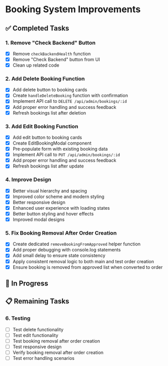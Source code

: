 # Booking System Improvements

## ✅ Completed Tasks

### 1. Remove "Check Backend" Button
- [x] Remove `checkBackendHealth` function
- [x] Remove "Check Backend" button from UI
- [x] Clean up related code

### 2. Add Delete Booking Function
- [x] Add delete button to booking cards
- [x] Create `handleDeleteBooking` function with confirmation
- [x] Implement API call to `DELETE /api/admin/bookings/:id`
- [x] Add proper error handling and success feedback
- [x] Refresh bookings list after deletion

### 3. Add Edit Booking Function
- [x] Add edit button to booking cards
- [x] Create EditBookingModal component
- [x] Pre-populate form with existing booking data
- [x] Implement API call to `PUT /api/admin/bookings/:id`
- [x] Add proper error handling and success feedback
- [x] Refresh bookings list after update

### 4. Improve Design
- [x] Better visual hierarchy and spacing
- [x] Improved color scheme and modern styling
- [x] Better responsive design
- [x] Enhanced user experience with loading states
- [x] Better button styling and hover effects
- [x] Improved modal designs

### 5. Fix Booking Removal After Order Creation
- [x] Create dedicated `removeBookingFromApproved` helper function
- [x] Add proper debugging with console.log statements
- [x] Add small delay to ensure state consistency
- [x] Apply consistent removal logic to both main and test order creation
- [x] Ensure booking is removed from approved list when converted to order

## 🔄 In Progress

## 📋 Remaining Tasks

### 6. Testing
- [ ] Test delete functionality
- [ ] Test edit functionality
- [ ] Test booking removal after order creation
- [ ] Test responsive design
- [ ] Verify booking removal after order creation
- [ ] Test error handling scenarios
